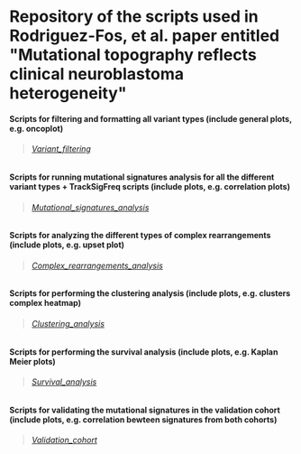 # Repository of the scripts used in Rodriguez-Fos, et al. paper entitled "Mutational topography reflects clinical neuroblastoma heterogeneity"

#### Scripts for filtering and formatting all variant types (include general plots, e.g. oncoplot)
> ###### [Variant_filtering](https://github.com/henssen-lab/mutsignsNBLpaper/tree/main/Variant_filtering)

#### Scripts for running mutational signatures analysis for all the different variant types + TrackSigFreq scripts (include plots, e.g. correlation plots)
> ###### [Mutational_signatures_analysis](https://github.com/henssen-lab/mutsignsNBLpaper/tree/main/Mutational_signatures_analysis)

#### Scripts for analyzing the different types of complex rearrangements (include plots, e.g. upset plot)
> ###### [Complex_rearrangements_analysis](https://github.com/henssen-lab/mutsignsNBLpaper/tree/main/Complex_rearrangements_analysis)

#### Scripts for performing the clustering analysis (include plots, e.g. clusters complex heatmap)
> ###### [Clustering_analysis](https://github.com/henssen-lab/mutsignsNBLpaper/tree/main/Clustering_analysis)

#### Scripts for performing the survival analysis (include plots, e.g. Kaplan Meier plots)
> ###### [Survival_analysis](https://github.com/henssen-lab/mutsignsNBLpaper/tree/main/Survival_analysis)

#### Scripts for validating the mutational signatures in the validation cohort (include plots, e.g. correlation bewteen signatures from both cohorts)
> ###### [Validation_cohort](https://github.com/henssen-lab/mutsignsNBLpaper/tree/main/Validation_cohort)


